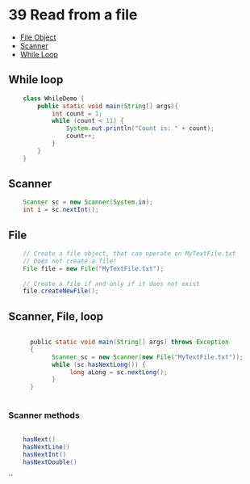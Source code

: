 # 39 Read from a file


* [File Object](https://docs.oracle.com/javase/8/docs/api/java/io/File.html)
* [Scanner](https://docs.oracle.com/javase/8/docs/api/java/util/Scanner.html)
* [While Loop]()


## While loop

`````java     
    class WhileDemo {
        public static void main(String[] args){
            int count = 1;
            while (count < 11) {
                System.out.println("Count is: " + count);
                count++;
            }
        }
    }
`````     

## Scanner

````java
    Scanner sc = new Scanner(System.in);
    int i = sc.nextInt();

````   

## File

````java    
    // Create a file object, that can operate on MyTextFile.txt
    // Does not create a file! 
    File file = new File("MyTextFile.txt");
    
    // Create a file if and only if it does not exist
    file.createNewFile();
````   

## Scanner, File, loop

````java     

      public static void main(String[] args) throws Exception
      {
            Scanner sc = new Scanner(new File("MyTextFile.txt"));
            while (sc.hasNextLong()) {
                 long aLong = sc.nextLong();
            }
      }
    
````     


### Scanner methods
`````java    
    
    hasNext()
    hasNextLine()
    hasNextInt()
    hasNextDouble()        
`````      

``
